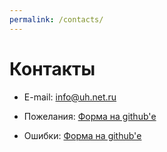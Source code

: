 ```yaml
---
permalink: /contacts/
---
```


# Контакты

- E-mail: [info@uh.net.ru](info@uh.net.ru)

- Пожелания: [Форма на github'е](https://github.com/imercury13/ya360/issues/new?assignees=&labels=&template=feature_request.md&title=)

- Ошибки: [Форма на github'е](https://github.com/imercury13/ya360/issues/new?assignees=&labels=&template=bug_report.md&title=)
